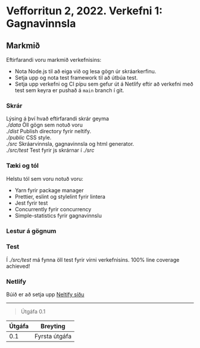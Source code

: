 # Vefforritun 2, 2022. Verkefni 1: Gagnavinnsla

## Markmið

Eftirfarandi voru markmið verkefnisins:

- Nota Node.js til að eiga við og lesa gögn úr skráarkerfinu.
- Setja upp og nota test framework til að útbúa test.
- Setja upp verkefni og CI pípu sem gefur út á Netlify eftir að verkefni með test sem keyra er pushað á `main` branch í git.

### Skrár
Lýsing á því hvað eftirfarandi skrár geyma <br>
*./data* Öll gögn sem notuð voru <br>
*./dist* Publish directory fyrir neltify.<br>
*./public* CSS style.<br>
*./src* Skráarvinnsla, gagnavinnsla og html generator.<br>
*./src/test* Test fyrir js skrárnar í *./src*<br>

### Tæki og tól

Helstu tól sem voru notuð voru:<br>
 * Yarn fyrir package manager<br>
 * Prettier, eslint og stylelint fyrir lintera<br>
 * Jest fyrir test<br>
 * Concurrently fyrir concurrency<br>
 * Simple-statistics fyrir gagnavinnslu<br>


### Lestur á gögnum


### Test

Í *./src/test* má fynna öll test fyrir virni verkefnisins. 100% line coverage achieved!

### Netlify

Búið er að setja upp [Neltify síðu](https://valdi-vefforritun2-verkefni1.netlify.app/)

---

> Útgáfa 0.1

| Útgáfa | Breyting      |
| ------ | ------------- |
| 0.1    | Fyrsta útgáfa |
